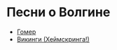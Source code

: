 # Песни о Волгине

- [Гомер](Digital_Quest_gomer_song.md)
- [Викинги (Хеймскринга!)](Digital_Quest_viking_song.md)
